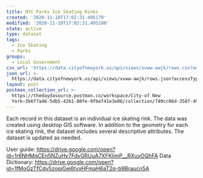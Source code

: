 ```yaml
---
title: NYC Parks Ice Skating Rinks
created: '2020-11-10T17:02:31.495179'
modified: '2020-11-10T17:02:31.495190'
state: active
type: dataset
tags:
  - Ice Skating
  - Parks
groups:
  - Local Government
csv_url: 'https://data.cityofnewyork.us/api/views/xvww-awjk/rows.csv?accessType=DOWNLOAD'
json_url: >-
  https://data.cityofnewyork.us/api/views/xvww-awjk/rows.json?accessType=DOWNLOAD
layout: post
postman_collection_url: >-
  https://thedaydasource.postman.co/workspace/City-of New
  York~3b6f7a46-5db5-42b1-80fe-9fbef41e3e06/collection/749cc06d-358f-495c-a94e-3db70045eaa0
---
```

Each record in this dataset is an individual ice skating rink.  The data was created using desktop GIS software.  In addition to the geometry for each ice skating rink, the dataset includes several descriptive attributes. The dataset is updated as needed.

User guide:  https://drive.google.com/open?id=1r6NHMqCEn5NZuHv7FdyGRUuA7XFKlimP__RXuyOQhFA
Data Dictionary: https://drive.google.com/open?id=1fMoGzTfCdv5zopjGei6tvxHFmaH6aT2q-b9Braucn5A
